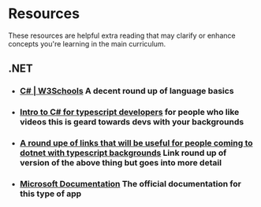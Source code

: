 # Resources

These resources are helpful extra reading that may clarify or enhance concepts you're learning in the main curriculum.

## .NET



- ### [C# | W3Schools](https://duckduckgo.com/?q=c%23+w3schools&ia=web) A decent round up of language basics
- ### [Intro to C# for typescript developers](https://www.youtube.com/watch?v=j0857MhIohk) for people who like videos this is geard towards devs with your backgrounds
- ### [A round upe of links that will be useful for people coming to dotnet with typescript backgrounds](https://gist.github.com/w3cj/8f5d597c7aad19ceb1a59fbb070405f7) Link round up of version of the above thing but goes into more detail
- ### [Microsoft Documentation](https://learn.microsoft.com/en-us/aspnet/core/?view=aspnetcore-6.0) The official documentation for this type of app




